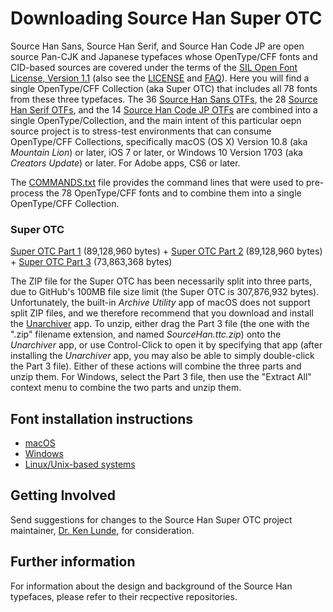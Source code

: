 # Downloading Source Han Super OTC

Source Han Sans, Source Han Serif, and Source Han Code JP are open source Pan-CJK and Japanese typefaces whose OpenType/CFF fonts and CID-based sources are covered under the terms of the [SIL Open Font License, Version 1.1](http://scripts.sil.org/OFL) (also see the [LICENSE](LICENSE.txt) and [FAQ](http://scripts.sil.org/cms/scripts/page.php?item_id=OFL-FAQ_web)). Here you will find a single OpenType/CFF Collection (aka Super OTC) that includes all 78 fonts from these three typefaces. The 36 [Source Han Sans OTFs](https://github.com/adobe-fonts/source-han-sans/tree/release/OTF), the 28 [Source Han Serif OTFs](https://github.com/adobe-fonts/source-han-serif/tree/release/OTF), and the 14 [Source Han Code JP OTFs](https://github.com/adobe-fonts/source-han-code-jp/tree/release/OTF) are combined into a single OpenType/Collection, and the main intent of this particular oepn source project is to stress-test environments that can consume OpenType/CFF Collections, specifically macOS (OS X) Version 10.8 (aka *Mountain Lion*) or later, iOS 7 or later, or Windows 10 Version 1703 (aka *Creators Update*) or later. For Adobe apps, CS6 or later.

The [COMMANDS.txt](COMMANDS.txt) file provides the command lines that were used to pre-process the 78 OpenType/CFF fonts and to combine them into a single OpenType/CFF Collection.

### Super OTC

[Super OTC Part 1](https://github.com/adobe-fonts/source-han-super-otc/raw/master/SourceHan.ttc.z01) (89,128,960 bytes) + [Super OTC Part 2](https://github.com/adobe-fonts/source-han-super-otc/raw/master/SourceHan.ttc.z02) (89,128,960 bytes) + [Super OTC Part 3](https://github.com/adobe-fonts/source-han-super-otc/raw/master/SourceHan.ttc.zip) (73,863,368 bytes)

The ZIP file for the Super OTC has been necessarily split into three parts, due to GitHub's 100MB file size limit (the Super OTC is 307,876,932 bytes). Unfortunately, the built-in *Archive Utility* app of macOS does not support split ZIP files, and we therefore recommend that you download and install the [Unarchiver](http://unarchiver.c3.cx/unarchiver) app. To unzip, either drag the Part 3 file (the one with the ".zip" filename extension, and named *SourceHan.ttc.zip*) onto the *Unarchiver* app, or use Control-Click to open it by specifying that app (after installing the *Unarchiver* app, you may also be able to simply double-click the Part 3 file). Either of these actions will combine the three parts and unzip them. For Windows, select the Part 3 file, then use the "Extract All" context menu to combine the two parts and unzip them.

## Font installation instructions

* [macOS](https://support.apple.com/en-us/HT201749)
* [Windows](https://www.microsoft.com/en-us/Typography/TrueTypeInstall.aspx)
* [Linux/Unix-based systems](https://github.com/adobe-fonts/source-code-pro/issues/17#issuecomment-8967116)

## Getting Involved

Send suggestions for changes to the Source Han Super OTC project maintainer, [Dr. Ken Lunde](mailto:lunde@adobe.com?subject=[GitHub]%20Source%20Han%20Super%20OTC), for consideration.

## Further information

For information about the design and background of the Source Han typefaces, please refer to their recpective repositories.
